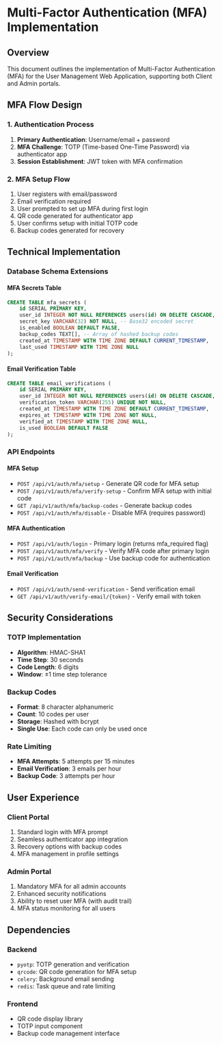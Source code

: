 # Multi-Factor Authentication (MFA) Implementation

## Overview

This document outlines the implementation of Multi-Factor Authentication (MFA) for the User Management Web Application, supporting both Client and Admin portals.

## MFA Flow Design

### 1. Authentication Process

1. **Primary Authentication**: Username/email + password
2. **MFA Challenge**: TOTP (Time-based One-Time Password) via authenticator app
3. **Session Establishment**: JWT token with MFA confirmation

### 2. MFA Setup Flow

1. User registers with email/password
2. Email verification required
3. User prompted to set up MFA during first login
4. QR code generated for authenticator app
5. User confirms setup with initial TOTP code
6. Backup codes generated for recovery

## Technical Implementation

### Database Schema Extensions

#### MFA Secrets Table

```sql
CREATE TABLE mfa_secrets (
    id SERIAL PRIMARY KEY,
    user_id INTEGER NOT NULL REFERENCES users(id) ON DELETE CASCADE,
    secret_key VARCHAR(32) NOT NULL, -- Base32 encoded secret
    is_enabled BOOLEAN DEFAULT FALSE,
    backup_codes TEXT[], -- Array of hashed backup codes
    created_at TIMESTAMP WITH TIME ZONE DEFAULT CURRENT_TIMESTAMP,
    last_used TIMESTAMP WITH TIME ZONE NULL
);
```

#### Email Verification Table

```sql
CREATE TABLE email_verifications (
    id SERIAL PRIMARY KEY,
    user_id INTEGER NOT NULL REFERENCES users(id) ON DELETE CASCADE,
    verification_token VARCHAR(255) UNIQUE NOT NULL,
    created_at TIMESTAMP WITH TIME ZONE DEFAULT CURRENT_TIMESTAMP,
    expires_at TIMESTAMP WITH TIME ZONE NOT NULL,
    verified_at TIMESTAMP WITH TIME ZONE NULL,
    is_used BOOLEAN DEFAULT FALSE
);
```

### API Endpoints

#### MFA Setup

- `POST /api/v1/auth/mfa/setup` - Generate QR code for MFA setup
- `POST /api/v1/auth/mfa/verify-setup` - Confirm MFA setup with initial code
- `GET /api/v1/auth/mfa/backup-codes` - Generate backup codes
- `POST /api/v1/auth/mfa/disable` - Disable MFA (requires password)

#### MFA Authentication

- `POST /api/v1/auth/login` - Primary login (returns mfa_required flag)
- `POST /api/v1/auth/mfa/verify` - Verify MFA code after primary login
- `POST /api/v1/auth/mfa/backup` - Use backup code for authentication

#### Email Verification

- `POST /api/v1/auth/send-verification` - Send verification email
- `GET /api/v1/auth/verify-email/{token}` - Verify email with token

## Security Considerations

### TOTP Implementation

- **Algorithm**: HMAC-SHA1
- **Time Step**: 30 seconds
- **Code Length**: 6 digits
- **Window**: ±1 time step tolerance

### Backup Codes

- **Format**: 8 character alphanumeric
- **Count**: 10 codes per user
- **Storage**: Hashed with bcrypt
- **Single Use**: Each code can only be used once

### Rate Limiting

- **MFA Attempts**: 5 attempts per 15 minutes
- **Email Verification**: 3 emails per hour
- **Backup Code**: 3 attempts per hour

## User Experience

### Client Portal

1. Standard login with MFA prompt
2. Seamless authenticator app integration
3. Recovery options with backup codes
4. MFA management in profile settings

### Admin Portal

1. Mandatory MFA for all admin accounts
2. Enhanced security notifications
3. Ability to reset user MFA (with audit trail)
4. MFA status monitoring for all users

## Dependencies

### Backend

- `pyotp`: TOTP generation and verification
- `qrcode`: QR code generation for MFA setup
- `celery`: Background email sending
- `redis`: Task queue and rate limiting

### Frontend

- QR code display library
- TOTP input component
- Backup code management interface
